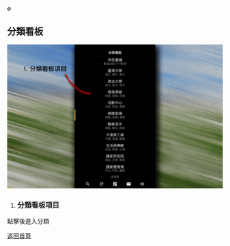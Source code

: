 ##### o
## 分類看板

![Image of Category Page](../v1/images/category.png)  

1. ### 分類看板項目
點擊後進入分類

[返回首頁](https://kimieno.github.io/ios.pitt) 